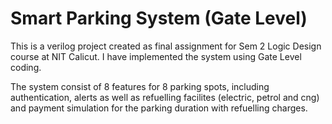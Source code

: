 # Smart Parking System (Gate Level)
This is a verilog project created as final assignment for Sem 2 Logic Design course at NIT Calicut. I have implemented the system using Gate Level coding. 

The system consist of 8 features for 8 parking spots, including authentication, alerts as well as refuelling facilites (electric, petrol and cng) and payment simulation for the parking duration with refuelling charges.